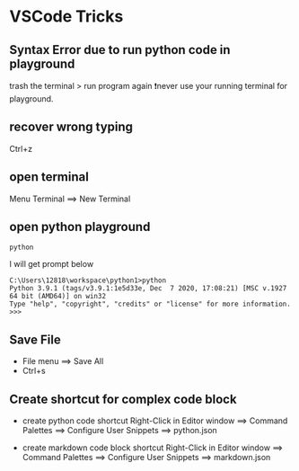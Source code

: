 # VSCode Tricks

[](myIcons.md)

## Syntax Error due to run python code in playground
trash the terminal > run program again
❗️never use your running terminal for playground.

## recover wrong typing
Ctrl+z

## open terminal
Menu Terminal ⟹ New Terminal

## open python playground
```DOS
python
```
I will get prompt below
```
C:\Users\12818\workspace\python1>python
Python 3.9.1 (tags/v3.9.1:1e5d33e, Dec  7 2020, 17:08:21) [MSC v.1927 64 bit (AMD64)] on win32
Type "help", "copyright", "credits" or "license" for more information.
>>>
```

## Save File
* File menu ⟹ Save All
* Ctrl+s

## Create shortcut for complex code block
* create python code shortcut
Right-Click in Editor window ⟹ Command Palettes ⟹ Configure User Snippets ⟹ python.json

* create markdown code block shortcut
Right-Click in Editor window ⟹ Command Palettes ⟹ Configure User Snippets ⟹ markdown.json

